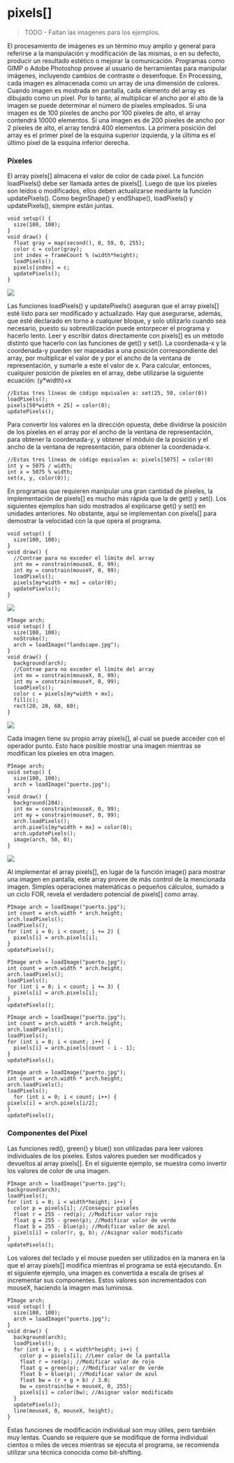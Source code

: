 # pixels[]
> TODO - Faltan las imagenes para los ejemplos.

El procesamiento de imágenes es un término muy amplio y general para referirse a la manipulación y
modificación de las mismas, o en su defecto, producir un resultado estético o mejorar la comunicación.
Programas como GIMP o Adobe Photoshop provee al usuario de herramientas para manipular imágenes,
incluyendo cambios de contraste o desenfoque.
En Processing, cada imagen es almacenada como un array de una dimensión de colores. Cuando imagen
es mostrada en pantalla, cada elemento del array es dibujado como un píxel. Por lo tanto, al multiplicar el
ancho por el alto de la imagen se puede determinar el número de píxeles empleados. Si una imagen es de
100 píxeles de ancho por 100 píxeles de alto, el array contendrá 10000 elementos. Sí una imagen es de 200
píxeles de ancho por 2 píxeles de alto, el array tendrá 400 elementos. La primera posición del array es el
primer píxel de la esquina superior izquierda, y la última es el último píxel de la esquina inferior derecha.

### Píxeles
El array pixels[] almacena el valor de color de cada píxel. La función loadPixels() debe ser llamada
antes de pixels[]. Luego de que los píxeles son leídos o modificados, ellos deben actualizarse mediante la
función updatePixels(). Como beginShape() y endShape(), loadPixels() y updatePixels(),
siempre están juntas.  

``` Processing
void setup() {
  size(100, 100);
}
void draw() {
  float gray = map(second(), 0, 59, 0, 255);
  color c = color(gray);
  int index = frameCount % (width*height);
  loadPixels();
  pixels[index] = c;
  updatePixels();
}
```
![](pixels1.gif)

Las funciones loadPixels() y updatePixels() aseguran que el array pixels[] esté listo para ser
modificado y actualizado. Hay que asegurarse, además, que esté declarado en torno a cualquier bloque, y
solo utilizarlo cuando sea necesario, puesto su sobreutilización puede entorpecer el programa y hacerlo lento.
Leer y escribir datos directamente con pixels[] es un método distinto que hacerlo con las funciones de
get() y set(). La coordenada-x y la coordenada-y pueden ser mapeadas a una posición correspondiente
del array, por multiplicar el valor de y por el ancho de la ventana de representación, y sumarle a este el valor
de x. Para calcular, entonces, cualquier posición de píxeles en el array, debe utilizarse la siguiente ecuación:
(y*width)+x

```Processing
//Estas tres líneas de código equivalen a: set(25, 50, color(0))
loadPixels();
pixels[50*width + 25] = color(0);
updatePixels();
```

Para convertir los valores en la dirección opuesta, debe dividirse la posición de los píxeles en el array por el
ancho de la ventana de representación, para obtener la coordenada-y, y obtener el módulo de la posición y el
ancho de la ventana de representación, para obtener la coordenada-x.

```Processing
//Estas tres líneas de código equivalen a: pixels[5075] = color(0)
int y = 5075 / width;
int x = 5075 % width;
set(x, y, color(0));
```

En programas que requieren manipular una gran cantidad de píxeles, la implementación de pixels[] es
mucho más rápida que la de get() y set(). Los siguientes ejemplos han sido mostrados al explicarse
get() y set() en unidades anteriores. No obstante, aquí se implementan con pixels[] para demostrar la
velocidad con la que opera el programa.

```Processing
void setup() {
  size(100, 100);
}
void draw() {
  //Contrae para no exceder el límite del array
  int mx = constrain(mouseX, 0, 99);
  int my = constrain(mouseY, 0, 99);
  loadPixels();
  pixels[my*width + mx] = color(0);
  updatePixels();
}
```
![](pixels2.gif)

```Processing
PImage arch;
void setup() {
  size(100, 100);
  noStroke();
  arch = loadImage("landscape.jpg");
}
void draw() {
  background(arch);
  //Contrae para no exceder el límite del array
  int mx = constrain(mouseX, 0, 99);
  int my = constrain(mouseY, 0, 99);
  loadPixels();
  color c = pixels[my*width + mx];
  fill(c);
  rect(20, 20, 60, 60);
}
```
![](pixels3.gif)

Cada imagen tiene su propio array pixels[], al cual se puede acceder con el operador punto. Esto hace posible
mostrar una imagen mientras se modifican los píxeles en otra imagen.

```Processing
PImage arch;
void setup() {
  size(100, 100);
  arch = loadImage("puerto.jpg");
}
void draw() {
  background(204);
  int mx = constrain(mouseX, 0, 99);
  int my = constrain(mouseY, 0, 99);
  arch.loadPixels();
  arch.pixels[my*width + mx] = color(0);
  arch.updatePixels();
  image(arch, 50, 0);
}
```
![](pixels4.gif)

Al implementar el array pixels[], en lugar de la función image() para mostrar una imagen en pantalla,
este array provee de más control de la mencionada imagen. Simples operaciones matemáticas o pequeños
cálculos, sumado a un ciclo FOR, revela el verdadero potencial de pixels[] como array.
```Processing
PImage arch = loadImage("puerto.jpg");
int count = arch.width * arch.height;
arch.loadPixels();
loadPixels();
for (int i = 0; i < count; i += 2) {
  pixels[i] = arch.pixels[i];
}
updatePixels();
```
```Processing
PImage arch = loadImage("puerto.jpg");
int count = arch.width * arch.height;
arch.loadPixels();
loadPixels();
for (int i = 0; i < count; i += 3) {
  pixels[i] = arch.pixels[i];
}
updatePixels();
```
```Processing
PImage arch = loadImage("puerto.jpg");
int count = arch.width * arch.height;
arch.loadPixels();
loadPixels();
for (int i = 0; i < count; i++) {
  pixels[i] = arch.pixels[count - i - 1];
}
updatePixels();
```
```Processing
PImage arch = loadImage("puerto.jpg");
int count = arch.width * arch.height;
arch.loadPixels();
loadPixels();
  for (int i = 0; i < count; i++) {
pixels[i] = arch.pixels[i/2];
}
updatePixels();
```

### Componentes del Píxel
Las funciones red(), green() y blue() son utilizadas para leer valores individuales de los píxeles. Estos
valores pueden ser modificados y devueltos al array píxels[]. En el siguiente ejemplo, se muestra como
invertir los valores de color de una imagen.

```Processing
PImage arch = loadImage("puerto.jpg");
background(arch);
loadPixels();
for (int i = 0; i < width*height; i++) {
  color p = pixels[i]; //Conseguir píxeles
  float r = 255 - red(p); //Modificar valor rojo
  float g = 255 - green(p); //Modificar valor de verde
  float b = 255 - blue(p); //Modificar valor de azul
  pixels[i] = color(r, g, b); //Asignar valor modificado
}
updatePixels();
```

Los valores del teclado y el mouse pueden ser utilizados en la manera en la que el array pixels[] modifica
mientras el programa se está ejecutando. En el siguiente ejemplo, una imagen es convertida a escala de
grises al incrementar sus componentes. Estos valores son incrementados con mouseX, haciendo la imagen
mas luminosa.
```Processing
PImage arch;
void setup() {
  size(100, 100);
  arch = loadImage("puerto.jpg");
}
void draw() {
  background(arch);
  loadPixels();
  for (int i = 0; i < width*height; i++) {
    color p = pixels[i]; //Leer color de la pantalla
    float r = red(p); //Modificar valor de rojo
    float g = green(p); //Modificar valor de verde
    float b = blue(p); //Modificar valor de azul
    float bw = (r + g + b) / 3.0;
    bw = constrain(bw + mouseX, 0, 255);
    pixels[i] = color(bw); //Asignar valor modificado
  }
  updatePixels();
  line(mouseX, 0, mouseX, height);
}
```
Estas funciones de modificación individual son muy útiles, pero también muy lentas. Cuando se requiere que
se modifique de forma individual cientos o miles de veces mientras se ejecuta el programa, se recomienda
utilizar una técnica conocida como bit-shifting.
